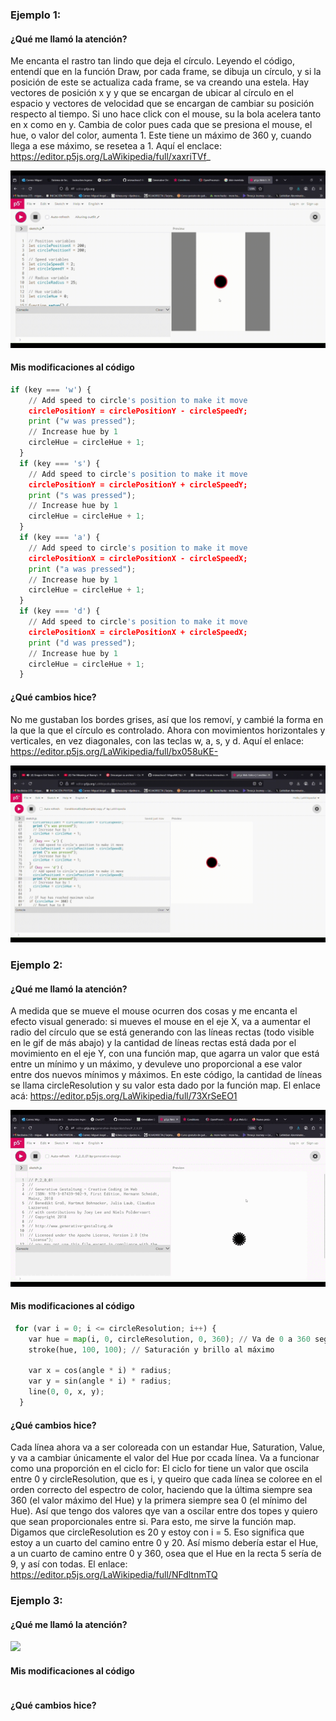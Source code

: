 ### Ejemplo 1:
#### ¿Qué me llamó la atención?

Me encanta el rastro tan lindo que deja el círculo. Leyendo el código, entendí que en la función Draw, por cada frame, se dibuja un círculo, y si la posición de este se actualiza cada frame, se va creando una estela. Hay vectores de posición x y y que se encargan de ubicar al círculo en el espacio y vectores de velocidad que se encargan de cambiar su posición respecto al tiempo. Si uno hace click con el mouse, su la bola acelera tanto en x como en y. Cambia de color pues cada que se presiona el mouse, el hue, o valor del color, aumenta 1. Este tiene un máximo de 360 y, cuando llega a ese máximo, se resetea a 1. Aquí el enclace: https://editor.p5js.org/LaWikipedia/full/xaxriTVf_

![](RastrodeColores.gif)

#### Mis modificaciones al código

```py
if (key === 'w') {
    // Add speed to circle's position to make it move
    circlePositionY = circlePositionY - circleSpeedY;
    print ("w was pressed");
    // Increase hue by 1
    circleHue = circleHue + 1;
  }
  if (key === 's') {
    // Add speed to circle's position to make it move
    circlePositionY = circlePositionY + circleSpeedY;
    print ("s was pressed");
    // Increase hue by 1
    circleHue = circleHue + 1;
  }
  if (key === 'a') {
    // Add speed to circle's position to make it move
    circlePositionX = circlePositionX - circleSpeedX;
    print ("a was pressed");
    // Increase hue by 1
    circleHue = circleHue + 1;
  }
  if (key === 'd') {
    // Add speed to circle's position to make it move
    circlePositionX = circlePositionX + circleSpeedX;
    print ("d was pressed");
    // Increase hue by 1
    circleHue = circleHue + 1;
  }
```

#### ¿Qué cambios hice?

No me gustaban los bordes grises, así que los removí, y cambié la forma en la que la que el círculo es controlado. Ahora con movimientos horizontales y verticales, en vez diagonales, con las teclas w, a, s, y d. Aquí el enlace: https://editor.p5js.org/LaWikipedia/full/bx058uKE-

![](RastrodeColoresPropio.gif)

### Ejemplo 2:
#### ¿Qué me llamó la atención?

A medida que se mueve el mouse ocurren dos cosas y me encanta el efecto visual generado: si mueves el mouse en el eje X, va a aumentar el radio del círculo que se está generando con las líneas rectas (todo visible en le gif de más abajo) y la cantidad de líneas rectas está dada por el movimiento en el eje Y, con una función map, que agarra un valor que está entre un mínimo y un máximo, y devuleve uno proporcional a ese valor entre dos nuevos mínimos y máximos. En este código, la cantidad de líneas se llama circleResolution y su valor esta dado por la función map. El enlace acá: https://editor.p5js.org/LaWikipedia/full/73XrSeEO1

![](LineasRotatorias.gif)

#### Mis modificaciones al código

```py
 for (var i = 0; i <= circleResolution; i++) {
    var hue = map(i, 0, circleResolution, 0, 360); // Va de 0 a 360 según la línea
    stroke(hue, 100, 100); // Saturación y brillo al máximo

    var x = cos(angle * i) * radius;
    var y = sin(angle * i) * radius;
    line(0, 0, x, y);
  }
```

#### ¿Qué cambios hice?

Cada línea ahora va a ser coloreada con un estandar Hue, Saturation, Value, y va a cambiar únicamente el valor del Hue por ccada línea. Va a funcionar como una proporción en el ciclo for: El ciclo for tiene un valor que oscila entre 0 y circleResolution, que es i, y queiro que cada línea se coloree en el orden correcto del espectro de color, haciendo que la última siempre sea 360 (el valor máximo del Hue) y la primera siempre sea 0 (el mínimo del Hue). Así que tengo dos valores qye van a oscilar entre dos topes y quiero que sean proporcionales entre si. Para esto, me sirve la función map. Digamos que circleResolution es 20 y estoy con i = 5. Eso significa que estoy a un cuarto del camino entre 0 y 20. Así mismo debería estar el Hue, a un cuarto de camino entre 0 y 360, osea que el Hue en la recta 5 sería de 9, y así con todas. El enlace: https://editor.p5js.org/LaWikipedia/full/NFdltnmTQ

### Ejemplo 3:
#### ¿Qué me llamó la atención?

![](ÁrboldePoisson.gif)

#### Mis modificaciones al código

```py
```

#### ¿Qué cambios hice?

